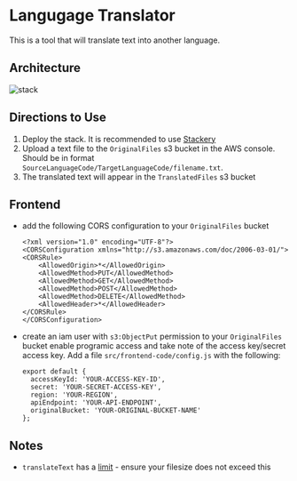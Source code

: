 # Langugage Translator

This is a tool that will translate text into another language.

## Architecture
![stack](https://user-images.githubusercontent.com/12616554/65185389-50bcca00-da1c-11e9-8d63-c9213053d91f.png)

## Directions to Use
1. Deploy the stack. It is recommended to use [Stackery](https://www.stackery.io/)
2. Upload a text file to the `OriginalFiles` s3 bucket in the AWS console. Should be in format `SourceLanguageCode/TargetLanguageCode/filename.txt`.
3. The translated text will appear in the `TranslatedFiles` s3 bucket

## Frontend
- add the following CORS configuration to your `OriginalFiles` bucket
  ```
  <?xml version="1.0" encoding="UTF-8"?>
  <CORSConfiguration xmlns="http://s3.amazonaws.com/doc/2006-03-01/">
  <CORSRule>
      <AllowedOrigin>*</AllowedOrigin>
      <AllowedMethod>PUT</AllowedMethod>
      <AllowedMethod>GET</AllowedMethod>
      <AllowedMethod>POST</AllowedMethod>
      <AllowedMethod>DELETE</AllowedMethod>
      <AllowedHeader>*</AllowedHeader>
  </CORSRule>
  </CORSConfiguration>
  ```
- create an iam user with `s3:ObjectPut` permission to your `OriginalFiles` bucket enable programic access and take note of the access key/secret access key. Add a file `src/frontend-code/config.js` with the following:
  ```
  export default {
    accessKeyId: 'YOUR-ACCESS-KEY-ID',
    secret: 'YOUR-SECRET-ACCESS-KEY',
    region: 'YOUR-REGION',
    apiEndpoint: 'YOUR-API-ENDPOINT',
    originalBucket: 'YOUR-ORIGINAL-BUCKET-NAME'
  };
  ```


## Notes
- `translateText` has a [limit](https://docs.aws.amazon.com/translate/latest/dg/what-is-limits.html) - ensure your filesize does not exceed this
